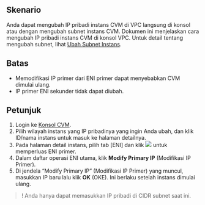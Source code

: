 ## Skenario

Anda dapat mengubah IP pribadi instans CVM di VPC langsung di konsol atau dengan mengubah subnet instans CVM. Dokumen ini menjelaskan cara mengubah IP pribadi instans CVM di konsol VPC.
Untuk detail tentang mengubah subnet, lihat [Ubah Subnet Instans](http://intl.cloud.tencent.com/document/product/213/16565).

## Batas

- Memodifikasi IP primer dari ENI primer dapat menyebabkan CVM dimulai ulang.
- IP primer ENI sekunder tidak dapat diubah.

## Petunjuk

1. Login ke [Konsol CVM](https://console.cloud.tencent.com/cvm/index).
2. Pilih wilayah instans yang IP pribadinya yang ingin Anda ubah, dan klik ID/nama instans untuk masuk ke halaman detailnya.
3. Pada halaman detail instans, pilih tab [ENI] dan klik <img src = "https://main.qcloudimg.com/raw/57a0c76b72cd97bd80bf857cd30c867a.png" style = "margin: 0;"> untuk memperluas ENI primer.
4. Dalam daftar operasi ENI utama, klik **Modify Primary IP** (Modifikasi IP Primer).
5. Di jendela “Modify Primary IP” (Modifikasi IP Primer) yang muncul, masukkan IP baru lalu klik **OK** (OKE). Ini berlaku setelah instans dimulai ulang.
>! Anda hanya dapat memasukkan IP pribadi di CIDR subnet saat ini.
>


